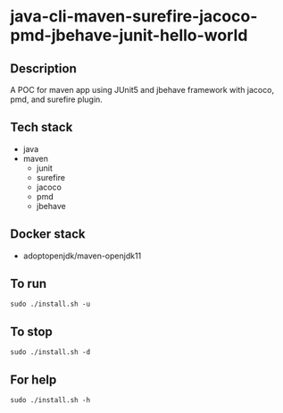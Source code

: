 # java-cli-maven-surefire-jacoco-pmd-jbehave-junit-hello-world

## Description
A POC for maven app using JUnit5
and jbehave framework with jacoco,
pmd, and surefire plugin.

## Tech stack
- java
- maven
  - junit
  - surefire
  - jacoco
  - pmd
  - jbehave

## Docker stack
- adoptopenjdk/maven-openjdk11

## To run
`sudo ./install.sh -u`

## To stop
`sudo ./install.sh -d`

## For help
`sudo ./install.sh -h`
